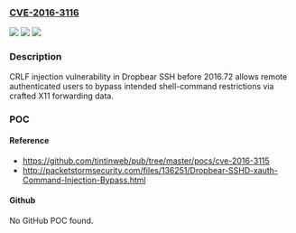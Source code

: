 ### [CVE-2016-3116](https://cve.mitre.org/cgi-bin/cvename.cgi?name=CVE-2016-3116)
![](https://img.shields.io/static/v1?label=Product&message=n%2Fa&color=blue)
![](https://img.shields.io/static/v1?label=Version&message=n%2Fa&color=blue)
![](https://img.shields.io/static/v1?label=Vulnerability&message=n%2Fa&color=brighgreen)

### Description

CRLF injection vulnerability in Dropbear SSH before 2016.72 allows remote authenticated users to bypass intended shell-command restrictions via crafted X11 forwarding data.

### POC

#### Reference
- https://github.com/tintinweb/pub/tree/master/pocs/cve-2016-3115
- http://packetstormsecurity.com/files/136251/Dropbear-SSHD-xauth-Command-Injection-Bypass.html

#### Github
No GitHub POC found.

